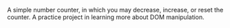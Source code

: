 A simple number counter, in which you may decrease, increase, or reset the counter. A practice project in learning more about DOM manipulation.

